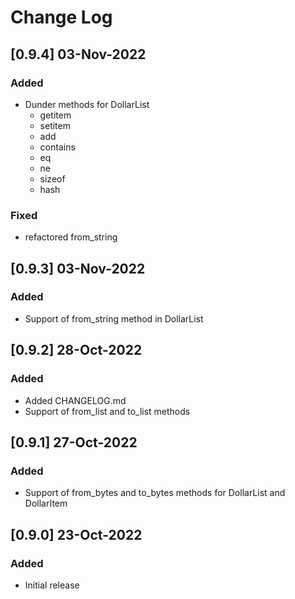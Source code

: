 # Change Log

## [0.9.4] 03-Nov-2022

### Added

- Dunder methods for DollarList
  - getitem
  - setitem
  - add
  - contains
  - eq
  - ne
  - sizeof
  - hash

### Fixed

- refactored from_string

## [0.9.3] 03-Nov-2022

### Added

- Support of from_string method in DollarList

## [0.9.2] 28-Oct-2022

### Added

- Added CHANGELOG.md
- Support of from_list and to_list methods

## [0.9.1] 27-Oct-2022

### Added

- Support of from_bytes and to_bytes methods for DollarList and DollarItem

## [0.9.0] 23-Oct-2022

### Added

- Initial release
